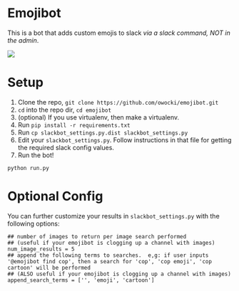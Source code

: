 # Emojibot

This is a bot that adds custom emojis to slack _via a slack command, NOT in the admin_.

<img src='https://raw.githubusercontent.com/owocki/emojibot/master/examples/howto.gif' />

# Setup

1. Clone the repo, `git clone https://github.com/owocki/emojibot.git`
2. `cd` into the repo dir, `cd emojibot`
3. (optional) If you use virtualenv, then make a virtualenv.
4. Run `pip install -r requirements.txt`
5. Run `cp slackbot_settings.py.dist slackbot_settings.py`
6. Edit your `slackbot_settings.py`.  Follow instructions in that file for getting the required slack config values.
7. Run the bot! 

```
python run.py
```

# Optional Config

You can further customize your results in `slackbot_settings.py` with the following options:

```
## number of images to return per image search performed
## (useful if your emojibot is clogging up a channel with images)
num_image_results = 5
## append the following terms to searches.  e,g: if user inputs '@emojibot find cop', then a search for 'cop', 'cop emoji', 'cop cartoon' will be performed
## (ALSO useful if your emojibot is clogging up a channel with images)
append_search_terms = ['', 'emoji', 'cartoon']
```


<!-- Google Analytics --> 
<img src='https://ga-beacon.appspot.com/UA-1014419-15/owocki/emojibot' style='width:1px; height:1px;' >